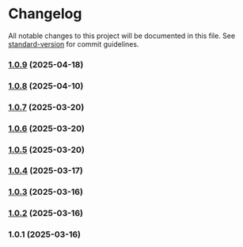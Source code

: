 # Changelog

All notable changes to this project will be documented in this file. See [standard-version](https://github.com/conventional-changelog/standard-version) for commit guidelines.

### [1.0.9](https://github.com/mmpmendes/weges-v2/compare/v1.0.8...v1.0.9) (2025-04-18)

### [1.0.8](https://github.com/mmpmendes/weges-v2/compare/v1.0.7...v1.0.8) (2025-04-10)

### [1.0.7](https://github.com/mmpmendes/weges-v2/compare/v1.0.6...v1.0.7) (2025-03-20)

### [1.0.6](https://github.com/mmpmendes/weges-v2/compare/v1.0.5...v1.0.6) (2025-03-20)

### [1.0.5](https://github.com/mmpmendes/weges-v2/compare/v1.0.4...v1.0.5) (2025-03-20)

### [1.0.4](https://github.com/mmpmendes/weges-v2/compare/v1.0.3...v1.0.4) (2025-03-17)

### [1.0.3](https://github.com/mmpmendes/weges-v2/compare/v1.0.2...v1.0.3) (2025-03-16)

### [1.0.2](https://github.com/mmpmendes/weges-v2/compare/v1.0.1...v1.0.2) (2025-03-16)

### 1.0.1 (2025-03-16)
